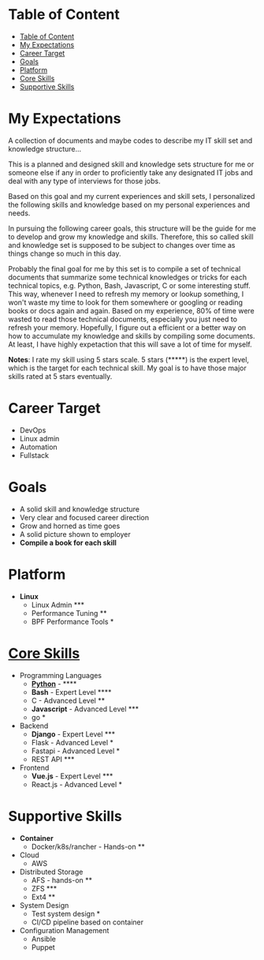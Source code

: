 # Table of Content

- [Table of Content](#table-of-content)
- [My Expectations](#my-expectations)
- [Career Target](#career-target)
- [Goals](#goals)
- [Platform](#platform)
- [Core Skills](#core-skills)
- [Supportive Skills](#supportive-skills)



<a name="myexpections"></a>
# My Expectations 
A collection of documents and maybe codes to describe my IT skill set and knowledge structure...

This is a planned and designed skill and knowledge sets structure for me or someone else if any in order to proficiently take any designated IT jobs and deal with any type of interviews for those jobs.

Based on this goal and my current experiences and skill sets, I personalized the following skills and knowledge based on my personal experiences and needs.

In pursuing the following career goals, this structure will be the guide for me to develop and grow my knowledge and skills. Therefore, this so called skill and knowledge set is supposed to be subject to changes over time as things change so much in this day.

Probably the final goal for me by this set is to compile a set of technical documents that summarize some technical knowledges or tricks for each technical topics, e.g. Python, Bash, Javascript, C or some interesting stuff. This way, whenever I need to refresh my memory or lookup something, I won't waste my time to look for them somewhere or googling or reading books or docs again and again. Based on my experience, 80% of time were wasted to read those technical documents, especially you just need to refresh your memory. Hopefully, I figure out a efficient or a better way on how to accumulate my knowledge and skills by compiling some documents. At least, I have highly expetaction that this will save a lot of time for myself.

**Notes**:
I rate my skill using 5 stars scale. 5 stars (*****) is the expert level, which is the target for each technical skill. My goal is to have those major skills rated at 5 stars eventually.  

<a name="careertarget"></a>
# Career Target 
- DevOps
- Linux admin
- Automation
- Fullstack 

<a name="goals"></a>
# Goals
- A solid skill and knowledge structure
- Very clear and focused career direction
- Grow and horned as time goes
- A solid picture shown to employer
- **Compile a book for each skill**

<a name="platform"></a>
# Platform
- **Linux**
    - Linux Admin ***
    - Performance Tuning **
    - BPF Performance Tools *

<a name="core"></a>
# [Core Skills](Core/)

- Programming Languages
    - **[Python](Core/Python/)** - ****
    - **Bash** - Expert Level ****
    - C - Advanced Level **
    - **Javascript** - Advanced Level ***
    - go *
- Backend
    - **Django** - Expert Level ***
    - Flask - Advanced Level *
    - Fastapi - Advanced Level *
    - REST API ***
- Frontend
    - **Vue.js** - Expert Level ***
    - React.js - Advanced Level *

<a name="support"></a>
# Supportive Skills

- **Container** 
    - Docker/k8s/rancher - Hands-on **
- Cloud
    - AWS
- Distributed Storage
    - AFS - hands-on **
    - ZFS ***
    - Ext4 **
- System Design
    - Test system design *
    - CI/CD pipeline based on container 
- Configuration Management
    - Ansible 
    - Puppet

